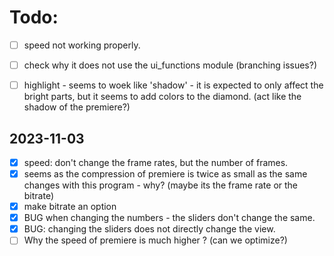 # Todo:
- [ ] speed not working properly.
- [ ] check why it does not use the ui_functions module (branching issues?)
- [ ] highlight - seems to woek like 'shadow' - it is expected to only affect the bright parts, but it seems to add colors to the diamond. (act like the shadow of the premiere?)


## 2023-11-03

- [x] speed: don't change the frame rates, but the number of frames.
- [x] seems as the compression of premiere is twice as small as the same changes with this program - why? (maybe its the frame rate or the bitrate)
- [x] make bitrate an option
- [x] BUG when changing the numbers - the sliders don't change the same.
- [x] BUG: changing the sliders does not directly change the view.
- [ ] Why the speed of premiere is much higher ? (can we optimize?)
